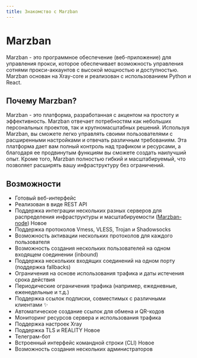 ```yaml
---
title: Знакомство с Marzban
---
```


# Marzban
Marzban - это программное обеспечение (веб-приложение) для управления прокси, которое обеспечивает возможность управления сотнями прокси-аккаунтов с высокой мощностью и доступностью. Marzban основан на Xray-core и реализован с использованием Python и React.

## Почему Marzban?

Marzban - это платформа, разработанная с акцентом на простоту и эффективность. Marzban отвечает потребностям как небольших персональных проектов, так и крупномасштабных решений. Используя Marzban, вы сможете легко управлять своими пользователями с расширенными настройками и отвечать различным требованиям. Эта платформа дает вам полный контроль над трафиком и ресурсами, а благодаря ее продвинутым функциям вы сможете создать наилучший опыт. Кроме того, Marzban полностью гибкий и масштабируемый, что позволяет расширять вашу инфраструктуру без ограничений.

## Возможности
- Готовый веб-интерфейс
- Реализован в виде REST API
- Поддержка интеграции нескольких разных серверов для распределения инфраструктуры и масштабируемости ([Marzban-node](/ru/docs/marzban-node)) <Badge type="tip">Новое</Badge>
- Поддержка протоколов Vmess, VLESS, Trojan и Shadowsocks
- Возможность активации нескольких протоколов для каждого пользователя
- Возможность создания нескольких пользователей на одном входящем соединении (inbound)
- Поддержка нескольких входящих соединений на одном порту (поддержка fallbacks)
- Ограничения на основе использования трафика и даты истечения срока действия
- Периодические ограничения трафика (например, ежедневные, еженедельные и т.д.)
- Поддержка ссылок подписки, совместимых с различными клиентами ✨
- Автоматическое создание ссылок для обмена и QR-кодов
- Мониторинг ресурсов сервера и использования трафика
- Поддержка настроек Xray
- Поддержка TLS и REALITY <Badge type="tip">Новое</Badge>
- Телеграм-бот
- Встроенный интерфейс командной строки (CLI) <Badge type="tip">Новое</Badge>
- Возможность создания нескольких администраторов 